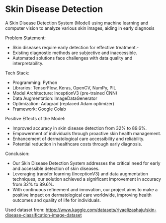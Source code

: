# Skin Disease Detection
A Skin Disease Detection System (Model) using machine learning and computer vision to analyze various skin images, aiding in early diagnosis

Problem Statement:
- Skin diseases require early detection for effective treatment.-
- Existing diagnostic methods are subjective and inaccessible.
- Automated solutions face challenges with data quality and interpretability.

Tech Stack:
- Programming: Python
- Libraries: TensorFlow, Keras, OpenCV, NumPy, PIL
- Model Architecture: InceptionV3 (pre-trained CNN)
- Data Augmentation: ImageDataGenerator
- Optimization: Adagrad (replaced Adam optimizer)
- Framework: Google Colab

Positive Effects of the Model:
- Improved accuracy in skin disease detection from 32% to 89.6%.
- Empowerment of individuals through proactive skin health management.
- Enhancement of dermatological care accessibility and reliability.
- Potential reduction in healthcare costs through early diagnosis.

Conclusion:
- Our Skin Disease Detection System addresses the critical need for early and accessible detection of skin diseases.
- Leveraging transfer learning (InceptionV3) and data augmentation techniques, our solution achieved a significant improvement in accuracy from 32% to 89.6%.
- With continuous refinement and innovation, our project aims to make a positive impact on dermatological care worldwide, improving health outcomes and quality of life for individuals.


Used dataset from:
https://www.kaggle.com/datasets/riyaelizashaju/skin-disease-classification-image-dataset
